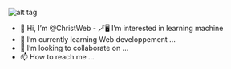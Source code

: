 ![alt tag](https://godigitallaagencia.com/wp-content/uploads/2020/06/web-developer.gif)
- 👋  Hi, I’m @ChristWeb - 🪄🖥️ I’m interested in learning machine
- 🌱  I’m currently learning Web developpement ...
- 💞️ I’m looking to collaborate on ...
- 📫 How to reach me ...

